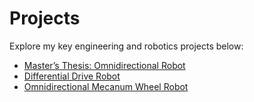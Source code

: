 # Projects

Explore my key engineering and robotics projects below:

- [Master’s Thesis: Omnidirectional Robot](#)
- [Differential Drive Robot](#)
- [Omnidirectional Mecanum Wheel Robot](#)
